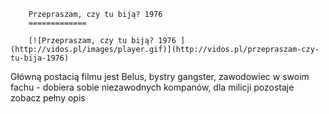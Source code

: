 
        Przepraszam, czy tu biją? 1976 
        =============
        
        [![Przepraszam, czy tu biją? 1976 ](http://vidos.pl/images/player.gif)](http://vidos.pl/przepraszam-czy-tu-bija-1976)
        
        
 Główną postacią filmu jest Belus, bystry gangster, zawodowiec w swoim fachu - dobiera sobie niezawodnych kompanów, dla milicji pozostaje zobacz pełny opis
    
